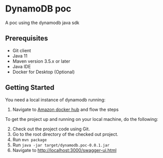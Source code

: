 
# DynamoDB poc
A poc using the dynamodb java sdk

## Prerequisites
 - Git client
 - Java 11
 - Maven version 3.5.x or later
 - Java IDE
 - Docker for Desktop (Optional)

## Getting Started

You need a local instance of dynamodb running:

 1. Navigate to [Amazon docker hub](https://hub.docker.com/r/amazon/dynamodb-local/) and flow the steps

To get the project up and running on your local machine, do the following:
 
 2. Check out the project code using Git.
 3. Go to the root directory of the checked out project.
 4. Run `mvn package`
 5. Run `java -jar target/dynamodb.poc-0.0.1.jar`
 6. Navigate to [http://localhost:3000/swagger-ui.html](http://localhost:3000/swagger-ui.html)
